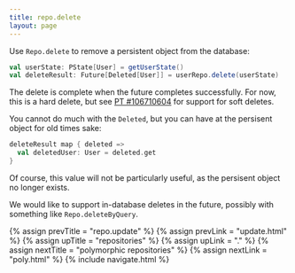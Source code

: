 ```yaml
---
title: repo.delete
layout: page
---
```


Use `Repo.delete` to remove a persistent object from the database:

```scala
val userState: PState[User] = getUserState()
val deleteResult: Future[Deleted[User]] = userRepo.delete(userState)
```

The delete is complete when the future completes successfully.
For now, this is a hard delete, but see [PT
#106710604](https://www.pivotaltracker.com/story/show/106710604) for
support for soft deletes.

You cannot do much with the `Deleted`, but you can have at the
persisent object for old times sake:

```scala
deleteResult map { deleted =>
  val deletedUser: User = deleted.get
}
```

Of course, this value will not be particularly useful, as the
persisent object no longer exists.

<div class = "blue-side-bar">

We would like to support in-database deletes in the future, possibly
with something like <code>Repo.deleteByQuery</code>.

</div>

{% assign prevTitle = "repo.update" %}
{% assign prevLink = "update.html" %}
{% assign upTitle = "repositories" %}
{% assign upLink = "." %}
{% assign nextTitle = "polymorphic repositories" %}
{% assign nextLink = "poly.html" %}
{% include navigate.html %}
